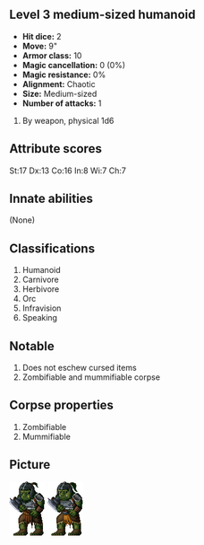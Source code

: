 ## Level 3 medium-sized humanoid

- **Hit dice:** 2
- **Move:** 9"
- **Armor class:** 10
- **Magic cancellation:** 0 (0%)
- **Magic resistance:** 0%
- **Alignment:** Chaotic
- **Size:** Medium-sized
- **Number of attacks:** 1
1. By weapon, physical 1d6

## Attribute scores

St:17 Dx:13 Co:16 In:8 Wi:7 Ch:7

## Innate abilities

(None)

## Classifications

1. Humanoid
2. Carnivore
3. Herbivore
4. Orc
5. Infravision
6. Speaking

## Notable

1. Does not eschew cursed items
2. Zombifiable and mummifiable corpse

## Corpse properties

1. Zombifiable
2. Mummifiable

## Picture

![Hill orc](https://github.com/hyvanmielenpelit/GnollHackTileSet/blob/main/Monsters/hill_orc/hill_orc.png) ![Hill orc](https://github.com/hyvanmielenpelit/GnollHackTileSet/blob/main/Monsters/hill_orc/hill_orc_female.png)
